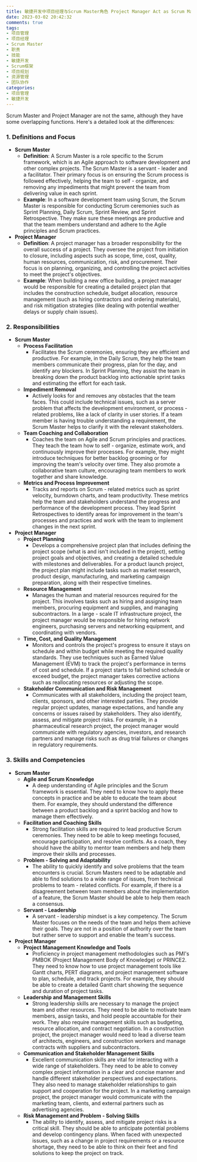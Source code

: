 ```yaml
---
title: 敏捷开发中项目经理与Scrum Master角色 Project Manager Act as Scrum Master
date: 2023-03-02 20:42:32
comments: true
tags:
- 项目管理
- 项目经理
- Scrum Master
- 职责
- 技能
- 敏捷开发
- Scrum框架
- 项目规划
- 资源管理
- 团队协作
categories:
- 项目管理
- 敏捷开发
---
```




Scrum Master and Project Manager are not the same, although they have some overlapping functions. Here's a detailed look at the differences:

### 1. Definitions and Focus
- **Scrum Master**
    - **Definition**: A Scrum Master is a role specific to the Scrum framework, which is an Agile approach to software development and other complex projects. The Scrum Master is a servant - leader and a facilitator. Their primary focus is on ensuring the Scrum process is followed effectively, helping the team to self - organize, and removing any impediments that might prevent the team from delivering value in each sprint.
    - **Example**: In a software development team using Scrum, the Scrum Master is responsible for conducting Scrum ceremonies such as Sprint Planning, Daily Scrum, Sprint Review, and Sprint Retrospective. They make sure these meetings are productive and that the team members understand and adhere to the Agile principles and Scrum practices.
- **Project Manager**
    - **Definition**: A project manager has a broader responsibility for the overall success of a project. They oversee the project from initiation to closure, including aspects such as scope, time, cost, quality, human resources, communication, risk, and procurement. Their focus is on planning, organizing, and controlling the project activities to meet the project's objectives.
    - **Example**: When building a new office building, a project manager would be responsible for creating a detailed project plan that includes the construction schedule, budget allocation, resource management (such as hiring contractors and ordering materials), and risk mitigation strategies (like dealing with potential weather delays or supply chain issues).

### 2. Responsibilities
- **Scrum Master**
    - **Process Facilitation**
        - Facilitates the Scrum ceremonies, ensuring they are efficient and productive. For example, in the Daily Scrum, they help the team members communicate their progress, plan for the day, and identify any blockers. In Sprint Planning, they assist the team in breaking down the product backlog into actionable sprint tasks and estimating the effort for each task.
    - **Impediment Removal**
        - Actively looks for and removes any obstacles that the team faces. This could include technical issues, such as a server problem that affects the development environment, or process - related problems, like a lack of clarity in user stories. If a team member is having trouble understanding a requirement, the Scrum Master helps to clarify it with the relevant stakeholders.
    - **Team Coaching and Collaboration**
        - Coaches the team on Agile and Scrum principles and practices. They teach the team how to self - organize, estimate work, and continuously improve their processes. For example, they might introduce techniques for better backlog grooming or for improving the team's velocity over time. They also promote a collaborative team culture, encouraging team members to work together and share knowledge.
    - **Metrics and Process Improvement**
        - Tracks and reports on Scrum - related metrics such as sprint velocity, burndown charts, and team productivity. These metrics help the team and stakeholders understand the progress and performance of the development process. They lead Sprint Retrospectives to identify areas for improvement in the team's processes and practices and work with the team to implement changes in the next sprint.
- **Project Manager**
    - **Project Planning**
        - Develops a comprehensive project plan that includes defining the project scope (what is and isn't included in the project), setting project goals and objectives, and creating a detailed schedule with milestones and deliverables. For a product launch project, the project plan might include tasks such as market research, product design, manufacturing, and marketing campaign preparation, along with their respective timelines.
    - **Resource Management**
        - Manages the human and material resources required for the project. This involves tasks such as hiring and assigning team members, procuring equipment and supplies, and managing subcontractors. In a large - scale IT infrastructure project, the project manager would be responsible for hiring network engineers, purchasing servers and networking equipment, and coordinating with vendors.
    - **Time, Cost, and Quality Management**
        - Monitors and controls the project's progress to ensure it stays on schedule and within budget while meeting the required quality standards. They use techniques such as Earned Value Management (EVM) to track the project's performance in terms of cost and schedule. If a project starts to fall behind schedule or exceed budget, the project manager takes corrective actions such as reallocating resources or adjusting the scope.
    - **Stakeholder Communication and Risk Management**
        - Communicates with all stakeholders, including the project team, clients, sponsors, and other interested parties. They provide regular project updates, manage expectations, and handle any concerns or issues raised by stakeholders. They also identify, assess, and mitigate project risks. For example, in a pharmaceutical research project, the project manager would communicate with regulatory agencies, investors, and research partners and manage risks such as drug trial failures or changes in regulatory requirements.

### 3. Skills and Competencies
- **Scrum Master**
    - **Agile and Scrum Knowledge**
        - A deep understanding of Agile principles and the Scrum framework is essential. They need to know how to apply these concepts in practice and be able to educate the team about them. For example, they should understand the difference between a product backlog and a sprint backlog and how to manage them effectively.
    - **Facilitation and Coaching Skills**
        - Strong facilitation skills are required to lead productive Scrum ceremonies. They need to be able to keep meetings focused, encourage participation, and resolve conflicts. As a coach, they should have the ability to mentor team members and help them improve their skills and processes.
    - **Problem - Solving and Adaptability**
        - The ability to quickly identify and solve problems that the team encounters is crucial. Scrum Masters need to be adaptable and able to find solutions to a wide range of issues, from technical problems to team - related conflicts. For example, if there is a disagreement between team members about the implementation of a feature, the Scrum Master should be able to help them reach a consensus.
    - **Servant - Leadership**
        - A servant - leadership mindset is a key competency. The Scrum Master focuses on the needs of the team and helps them achieve their goals. They are not in a position of authority over the team but rather serve to support and enable the team's success.
- **Project Manager**
    - **Project Management Knowledge and Tools**
        - Proficiency in project management methodologies such as PMI's PMBOK (Project Management Body of Knowledge) or PRINCE2. They need to know how to use project management tools like Gantt charts, PERT diagrams, and project management software to plan, schedule, and track projects. For example, they should be able to create a detailed Gantt chart showing the sequence and duration of project tasks.
    - **Leadership and Management Skills**
        - Strong leadership skills are necessary to manage the project team and other resources. They need to be able to motivate team members, assign tasks, and hold people accountable for their work. They also require management skills such as budgeting, resource allocation, and contract negotiation. In a construction project, the project manager would need to lead a diverse team of architects, engineers, and construction workers and manage contracts with suppliers and subcontractors.
    - **Communication and Stakeholder Management Skills**
        - Excellent communication skills are vital for interacting with a wide range of stakeholders. They need to be able to convey complex project information in a clear and concise manner and handle different stakeholder perspectives and expectations. They also need to manage stakeholder relationships to gain support and cooperation for the project. In a marketing campaign project, the project manager would communicate with the marketing team, clients, and external partners such as advertising agencies.
    - **Risk Management and Problem - Solving Skills**
        - The ability to identify, assess, and mitigate project risks is a critical skill. They should be able to anticipate potential problems and develop contingency plans. When faced with unexpected issues, such as a change in project requirements or a resource shortage, they need to be able to think on their feet and find solutions to keep the project on track.
